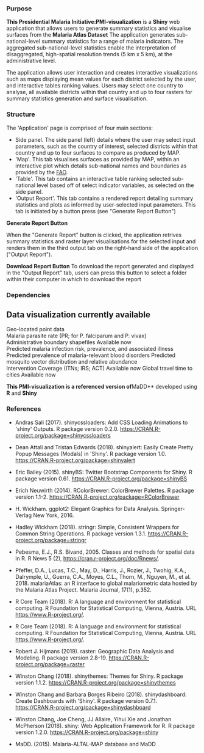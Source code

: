 ###  Purpose

**This Presidential Malaria Initiative:PMI-visualization** is a **Shiny** web application that allows users to generate summary statistics and visualise surfaces from the **Malaria Atlas Dataset** The application generates sub-national-level summary statistics for a range of malaria indicators. The aggregated sub-national-level statistics enable the interpretation of disaggregated, high-spatial resolution trends (5 km x 5 km), at the administrative level.

The application allows user interaction and creates interactive visualizations such as maps displaying mean values for each district selected by the user, and interactive tables ranking values. Users may select one country to analyse, all available districts within that country and up to four rasters for summary statistics generation and surface visualisation.

###  Structure

The 'Application' page is comprised of four main sections:

- Side panel. The side panel (left) details where the user may select input parameters, such as the country of interest, selected districts within that country and up to four surfaces to compare as produced by MAP.
- 'Map'. This tab visualises surfaces as provided by MAP, within an interactive plot which details sub-national names and boundaries as provided by the [FAO](http://www.fao.org/home/en/).
- 'Table'. This tab contains an interactive table ranking selected sub-national level based off of select indicator variables, as selected on the side panel.
- 'Output Report'. This tab contains a rendered report detailing summary statistics and plots as informed by user-selected input parameters. This tab is initiated by a button press (see "Generate Report Button")

**Generate Report Button**

When the "Generate Report" button is clicked, the application retrives summary statistics and raster layer visualisations for the selected input and renders them in the third output tab on the right-hand side of the application ("Output Report").

**Download Report Button**
To download the report generated and displayed in the "Output Report" tab, users can press this button to select a folder within their computer in which to download the report

### Dependencies
Data visualization currently available
-----------------------------------------
Geo-located point data	
Malaria parasite rate (PR; for P. falciparum and P. vivax)	
Administrative boundary shapefiles	Available now	
Predicted malaria infection risk, prevalence, and associated illness
Predicted prevalence of malaria-relevant blood disorders
Predicted mosquito vector distribution and relative abundance	
Intervention Coverage (ITNs; IRS; ACT)	Available now
Global travel time to cities	Available now

**This PMI-visualization is a referenced version of**MaDD** developed using **R** and **Shiny**



### References

- Andras Sali (2017). shinycssloaders: Add CSS Loading Animations to 'shiny' Outputs. R package version 0.2.0. https://CRAN.R-project.org/package=shinycssloaders

- Dean Attali and Tristan Edwards (2018). shinyalert: Easily Create Pretty Popup Messages (Modals) in 'Shiny'. R package version 1.0. https://CRAN.R-project.org/package=shinyalert

- Eric Bailey (2015). shinyBS: Twitter Bootstrap Components for Shiny. R package version 0.61. https://CRAN.R-project.org/package=shinyBS

- Erich Neuwirth (2014). RColorBrewer: ColorBrewer Palettes. R package version 1.1-2. https://CRAN.R-project.org/package=RColorBrewer

- H. Wickham. ggplot2: Elegant Graphics for Data Analysis. Springer-Verlag New York, 2016.

- Hadley Wickham (2018). stringr: Simple, Consistent Wrappers for Common String Operations. R package version 1.3.1. https://CRAN.R-project.org/package=stringr

- Pebesma, E.J., R.S. Bivand, 2005. Classes and methods for spatial data in R. R News 5 (2), https://cran.r-project.org/doc/Rnews/.

- Pfeffer, D.A., Lucas, T.C., May, D., Harris, J., Rozier, J., Twohig, K.A., Dalrymple, U., Guerra, C.A., Moyes, C.L., Thorn, M., Nguyen, M., et al. 2018. malariaAtlas: an R interface to global malariometric data hosted by the Malaria Atlas Project. Malaria Journal, 17(1), p.352.

- R Core Team (2018). R: A language and environment for statistical computing. R Foundation for Statistical Computing, Vienna, Austria. URL https://www.R-project.org/.

- R Core Team (2018). R: A language and environment for statistical computing. R Foundation for Statistical Computing, Vienna, Austria. URL https://www.R-project.org/.

- Robert J. Hijmans (2019). raster: Geographic Data Analysis and Modeling. R package version 2.8-19. https://CRAN.R-project.org/package=raster

- Winston Chang (2018). shinythemes: Themes for Shiny. R package version 1.1.2. https://CRAN.R-project.org/package=shinythemes

- Winston Chang and Barbara Borges Ribeiro (2018). shinydashboard: Create Dashboards with 'Shiny'. R package version 0.7.1. https://CRAN.R-project.org/package=shinydashboard

- Winston Chang, Joe Cheng, JJ Allaire, Yihui Xie and Jonathan McPherson (2018). shiny: Web Application Framework for R. R package version 1.2.0. https://CRAN.R-project.org/package=shiny
- MaDD. (2015). Malaria-ALTAL-MAP database and MaDD
